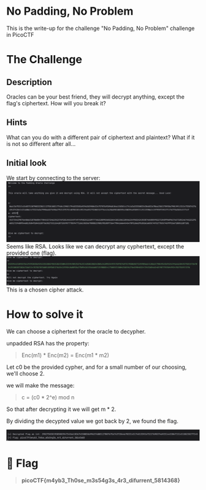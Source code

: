 # No Padding, No Problem
This is the write-up for the challenge "No Padding, No Problem" challenge in PicoCTF

# The Challenge
## Description
Oracles can be your best friend, they will decrypt anything, except the flag's ciphertext. How will you break it?

## Hints
What can you do with a different pair of ciphertext and plaintext? What if it is not so different after all...

## Initial look
We start by connecting to the server:
![img1](img/1.png) 
Seems like RSA.
Looks like we can decrypt any cyphertext, except the provided one (flag).
![img1](img/2.png) 
This is a chosen cipher attack.

# How to solve it
We can choose a ciphertext for the oracle to decypher.

unpadded RSA has the property:
> Enc(m1) * Enc(m2) = Enc(m1 * m2)

Let c0 be the provided cypher, and for a small number of our choosing, we'll choose 2.

we will make the message:

> c = (c0 * 2^e) mod n

So that after decrypting it we will get m * 2.

By dividing the decypted value we got back by 2, we found the flag.

![img1](img/3.png) 

# 🎉 Flag

> **picoCTF{m4yb3_Th0se_m3s54g3s_4r3_difurrent_5814368}**
